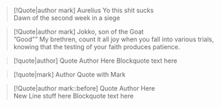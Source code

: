 
> [!Quote|author mark] Aurelius 
> Yo this shit sucks
> <br>
> Dawn of the second week in a siege



> [!Quote|author mark] Jokko, son of the Goat <br>”Good"” 
> My brethren, count it all joy when you fall into various trials, knowing that the testing of your faith produces patience.





> [!quote|author] Quote Author Here
> Blockquote text here

> [!quote|mark] Author
> Quote with Mark



> [!Quote|author mark::before] Quote Author Here 
> <br>
> New Line stuff here
> Blockquote text here